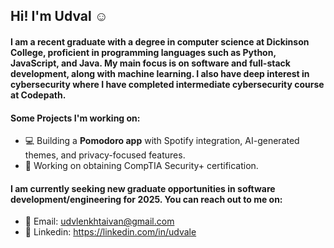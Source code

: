 ## Hi! I'm Udval ☺️

#### I am a recent graduate with a degree in computer science at Dickinson College, proficient in programming languages such as Python, JavaScript, and Java. My main focus is on software and full-stack development, along with machine learning. I also have deep interest in cybersecurity where I have completed intermediate cybersecurity course at Codepath. 
#### Some Projects I'm working on:
- 💻 Building a **Pomodoro app** with Spotify integration, AI-generated themes, and privacy-focused features.
- 🚀 Working on obtaining CompTIA Security+ certification.

#### I am currently seeking new graduate opportunities in software development/engineering for 2025. You can reach out to me on:
- 📧 Email: udvlenkhtaivan@gmail.com
- 💼 Linkedin: https://linkedin.com/in/udvale





<!--
**udvale/udvale** is a ✨ _special_ ✨ repository because its `README.md` (this file) appears on your GitHub profile.
![](https://komarev.com/ghpvc/?username=udvale)
Recently, I have completed a full-stack [Expense Tracker](https://github.com/udvale/Expense-Tracker) application.
[![LinkedIn](https://img.shields.io/badge/linkedin-%230077B5.svg?style=for-the-badge&logo=linkedin&logoColor=white)](https://linkedin.com/in/udvale)
&nbsp;
[![Gmail](https://img.shields.io/badge/Gmail-D14836?style=for-the-badge&logo=gmail&logoColor=white)](mailto:udvlenkhtaivan@gmail.com)

Here are some ideas to get you started:

- 🔭 I’m currently working on ...
- 🌱 I’m currently learning ...
- 👯 I’m looking to collaborate on ...
- 🤔 I’m looking for help with ...
- 💬 Ask me about ...
- 📫 How to reach me: ...
- 😄 Pronouns: ...
- ⚡ Fun fact: ...
-->
